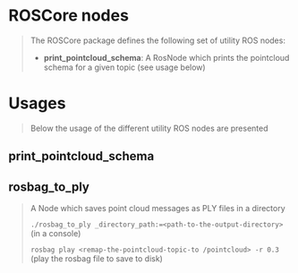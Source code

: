 # ROSCore nodes

> The ROSCore package defines the following set of utility ROS nodes:
>
> - **print_pointcloud_schema**: A RosNode which prints the pointcloud schema for a given topic (see usage below)

# Usages

> Below the usage of the different utility ROS nodes are presented

## print_pointcloud_schema

## rosbag_to_ply

> A Node which saves point cloud messages as PLY files in a directory
>
> `./rosbag_to_ply _directory_path:=<path-to-the-output-directory>` (in a console)
>
> `rosbag play <remap-the-pointcloud-topic-to /pointcloud> -r 0.3` (play the rosbag file to save to disk)
